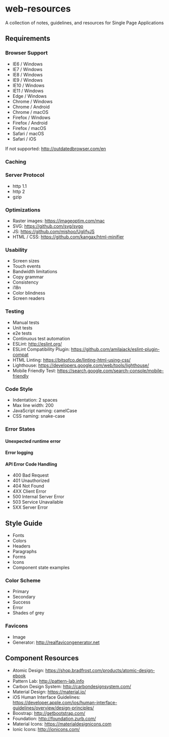 # web-resources
A collection of notes, guidelines, and resources for Single Page Applications

## Requirements

### Browser Support
* IE6 / Windows
* IE7 / Windows
* IE8 / Windows
* IE9 / Windows
* IE10 / Windows
* IE11 / Windows
* Edge / Windows
* Chrome / Windows
* Chrome / Android
* Chrome / macOS
* Firefox / Windows
* Firefox / Android
* Firefox / macOS
* Safari / macOS
* Safari / iOS

If not supported: http://outdatedbrowser.com/en

### Caching

### Server Protocol
* http 1.1
* http 2
* gzip

### Optimizations
* Raster images: https://imageoptim.com/mac
* SVG: https://github.com/svg/svgo
* JS: https://github.com/mishoo/UglifyJS
* HTML / CSS: https://github.com/kangax/html-minifier

### Usability
* Screen sizes
* Touch events
* Bandwidth limitations
* Copy grammar
* Consistency
* i18n
* Color blindness
* Screen readers

### Testing
* Manual tests
* Unit tests
* e2e tests
* Continuous test automation
* ESLint: http://eslint.org/
* ESLint Compatibility Plugin: https://github.com/amilajack/eslint-plugin-compat
* HTML Linting: https://bitsofco.de/linting-html-using-css/
* Lighthouse: https://developers.google.com/web/tools/lighthouse/
* Mobile Friendly Test: https://search.google.com/search-console/mobile-friendly

### Code Style
* Indentation: 2 spaces
* Max line width: 200
* JavaScript naming: camelCase
* CSS naming: snake-case

### Error States

#### Unexpected runtime error

#### Error logging

#### API Error Code Handling
* 400 Bad Request
* 401 Unauthorized
* 404 Not Found
* 4XX Client Error
* 500 Internal Server Error
* 503 Service Unavailable
* 5XX Server Error

## Style Guide
* Fonts
* Colors
* Headers
* Paragraphs
* Forms
* Icons
* Component state examples

### Color Scheme
* Primary
* Secondary
* Success
* Error
* Shades of grey

### Favicons
* Image
* Generator: http://realfavicongenerator.net

## Component Resources
* Atomic Design: https://shop.bradfrost.com/products/atomic-design-ebook
* Pattern Lab: http://pattern-lab.info
* Carbon Design System: http://carbondesignsystem.com/
* Material Design: https://material.io/
* iOS Human Interface Guidelines: https://developer.apple.com/ios/human-interface-guidelines/overview/design-principles/
* Boostrap: http://getbootstrap.com/
* Foundation: http://foundation.zurb.com/
* Material Icons: https://materialdesignicons.com
* Ionic Icons: http://ionicons.com/
